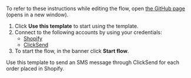 To refer to these instructions while editing the flow, open [the GitHub page](https://github.com/ot4i/app-connect-templates/blob/main/resources/markdown/Send%20an%20SMS%20message%20through%20ClickSend%20for%20each%20order%20placed%20in%20Shopify_instructions.md) (opens in a new window).

1. Click **Use this template** to start using the template.
2. Connect to the following accounts by using your credentials:
   - [Shopify](https://www.ibm.com/docs/en/app-connect/containers_cd?topic=apps-shopify)
   - [ClickSend](https://www.ibm.com/docs/en/app-connect/containers_cd?topic=apps-clicksend)
3. To start the flow, in the banner click **Start flow**.

Use this template to send an SMS message through ClickSend for each order placed in Shopify.
